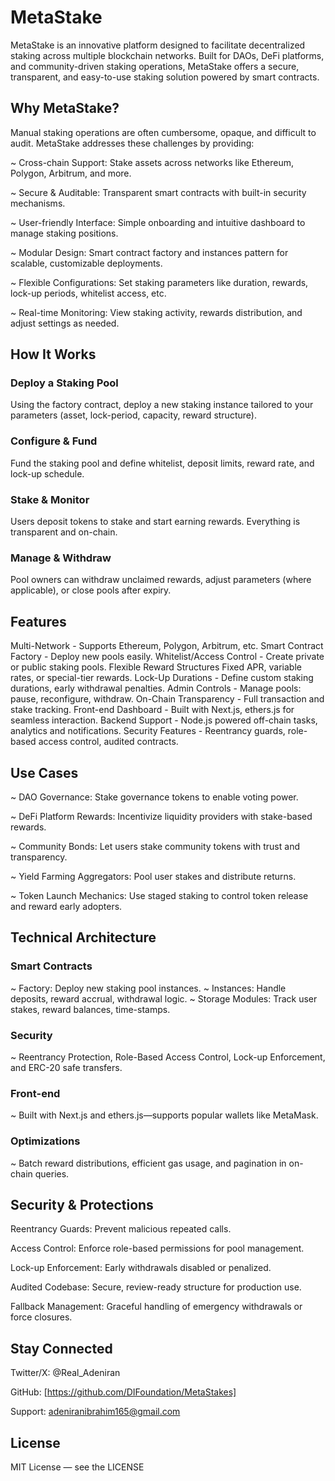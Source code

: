 # MetaStake

MetaStake is an innovative platform designed to facilitate decentralized staking across multiple blockchain networks. Built for DAOs, DeFi platforms, and community-driven staking operations, MetaStake offers a secure, transparent, and easy-to-use staking solution powered by smart contracts.

## Why MetaStake?

Manual staking operations are often cumbersome, opaque, and difficult to audit. MetaStake addresses these challenges by providing:

~ Cross-chain Support: Stake assets across networks like Ethereum, Polygon, Arbitrum, and more.

~ Secure & Auditable: Transparent smart contracts with built-in security mechanisms.

~ User-friendly Interface: Simple onboarding and intuitive dashboard to manage staking positions.

~ Modular Design: Smart contract factory and instances pattern for scalable, customizable deployments.

~ Flexible Configurations: Set staking parameters like duration, rewards, lock-up periods, whitelist access, etc.

~ Real-time Monitoring: View staking activity, rewards distribution, and adjust settings as needed.


## How It Works

### Deploy a Staking Pool
Using the factory contract, deploy a new staking instance tailored to your parameters (asset, lock-period, capacity, reward structure).

### Configure & Fund
Fund the staking pool and define whitelist, deposit limits, reward rate, and lock-up schedule.

### Stake & Monitor
Users deposit tokens to stake and start earning rewards. Everything is transparent and on-chain.

### Manage & Withdraw
Pool owners can withdraw unclaimed rewards, adjust parameters (where applicable), or close pools after expiry.


## Features

Multi-Network -	Supports Ethereum, Polygon, Arbitrum, etc.
Smart Contract Factory -	Deploy new pools easily.
Whitelist/Access Control -	Create private or public staking pools.
Flexible Reward Structures	Fixed APR, variable rates, or special-tier rewards.
Lock-Up Durations -	Define custom staking durations, early withdrawal penalties.
Admin Controls -	Manage pools: pause, reconfigure, withdraw.
On-Chain Transparency -	Full transaction and stake tracking.
Front-end Dashboard -	Built with Next.js, ethers.js for seamless interaction.
Backend Support -	Node.js powered off-chain tasks, analytics and notifications.
Security Features -	Reentrancy guards, role-based access control, audited contracts.


## Use Cases

~ DAO Governance: Stake governance tokens to enable voting power.

~ DeFi Platform Rewards: Incentivize liquidity providers with stake-based rewards.

~ Community Bonds: Let users stake community tokens with trust and transparency.

~ Yield Farming Aggregators: Pool user stakes and distribute returns.

~ Token Launch Mechanics: Use staged staking to control token release and reward early adopters.


## Technical Architecture

### Smart Contracts
~ Factory: Deploy new staking pool instances.
~ Instances: Handle deposits, reward accrual, withdrawal logic.
~ Storage Modules: Track user stakes, reward balances, time-stamps.

### Security
~ Reentrancy Protection, Role-Based Access Control, Lock-up Enforcement, and ERC-20 safe transfers.

### Front-end
~ Built with Next.js and ethers.js—supports popular wallets like MetaMask.

### Optimizations
~ Batch reward distributions, efficient gas usage, and pagination in on-chain queries.


## Security & Protections

Reentrancy Guards: Prevent malicious repeated calls.

Access Control: Enforce role-based permissions for pool management.

Lock-up Enforcement: Early withdrawals disabled or penalized.

Audited Codebase: Secure, review-ready structure for production use.

Fallback Management: Graceful handling of emergency withdrawals or force closures.


## Stay Connected

Twitter/X: @Real_Adeniran

GitHub: [https://github.com/DIFoundation/MetaStakes]

Support: adeniranibrahim165@gmail.com


## License
MIT License — see the LICENSE
